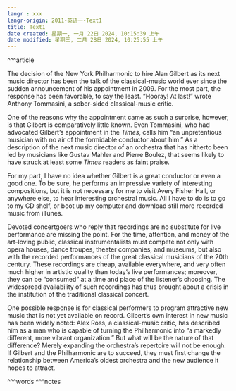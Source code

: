 ```yaml
---
langr : xxx
langr-origin: 2011-英语一-Text1
title: Text1
date created: 星期一, 一月 22日 2024, 10:15:39 上午
date modified: 星期三, 二月 28日 2024, 10:25:55 上午
---
```


^^^article

The decision of the New York Philharmonic to hire Alan Gilbert as its next music director has been the talk of the classical-music world ever since the sudden announcement of his appointment in 2009. For the most part, the response has been favorable, to say the least. “Hooray! At last!” wrote Anthony Tommasini, a sober-sided classical-music critic.

One of the reasons why the appointment came as such a surprise, however, is that Gilbert is comparatively little known. Even Tommasini, who had advocated Gilbert’s appointment in the _Times_, calls him “an unpretentious musician with no air of the formidable conductor about him.” As a description of the next music director of an orchestra that has hitherto been led by musicians like Gustav Mahler and Pierre Boulez, that seems likely to have struck at least some _Times_ readers as faint praise.

For my part, I have no idea whether Gilbert is a great conductor or even a good one. To be sure, he performs an impressive variety of interesting compositions, but it is not necessary for me to visit Avery Fisher Hall, or anywhere else, to hear interesting orchestral music. All I have to do is to go to my CD shelf, or boot up my computer and download still more recorded music from iTunes.

Devoted concertgoers who reply that recordings are no substitute for live performance are missing the point. For the time, attention, and money of the art-loving public, classical instrumentalists must compete not only with opera houses, dance troupes, theater companies, and museums, but also with the recorded performances of the great classical musicians of the 20th century. These recordings are cheap, available everywhere, and very often much higher in artistic quality than today’s live performances; moreover, they can be “consumed” at a time and place of the listener’s choosing. The widespread availability of such recordings has thus brought about a crisis in the institution of the traditional classical concert.

One possible response is for classical performers to program attractive new music that is not yet available on record. Gilbert’s own interest in new music has been widely noted: Alex Ross, a classical-music critic, has described him as a man who is capable of turning the Philharmonic into “a markedly different, more vibrant organization.” But what will be the nature of that difference? Merely expanding the orchestra’s repertoire will not be enough. If Gilbert and the Philharmonic are to succeed, they must first change the relationship between America’s oldest orchestra and the new audience it hopes to attract.




^^^words
^^^notes
